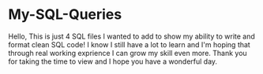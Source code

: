 # My-SQL-Queries

Hello, This is just 4 SQL files I wanted to add to show my ability to write and format clean SQL code! I know I still have a lot to learn and I'm hoping that through real working exprience I can grow my skill even more. Thank you for taking the time to view and I hope you have a wonderful day.
